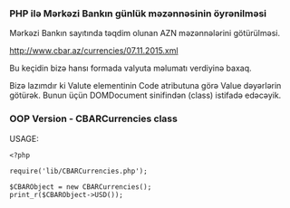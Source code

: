 ### PHP ilə Mərkəzi Bankın günlük məzənnəsinin öyrənilməsi
Mərkəzi Bankın sayıtında təqdim olunan AZN məzənnələrini götürülməsi.

http://www.cbar.az/currencies/07.11.2015.xml

Bu keçidin bizə hansı formada valyuta məlumatı verdiyinə baxaq.


Bizə lazımdır ki Valute elementinin Code atributuna görə Value dəyərlərin götürək.
Bunun üçün DOMDocument sinifindən (class) istifadə edəcəyik.


### OOP Version - CBARCurrencies class

USAGE:

```
<?php

require('lib/CBARCurrencies.php');

$CBARObject = new CBARCurrencies();
print_r($CBARObject->USD());
```

